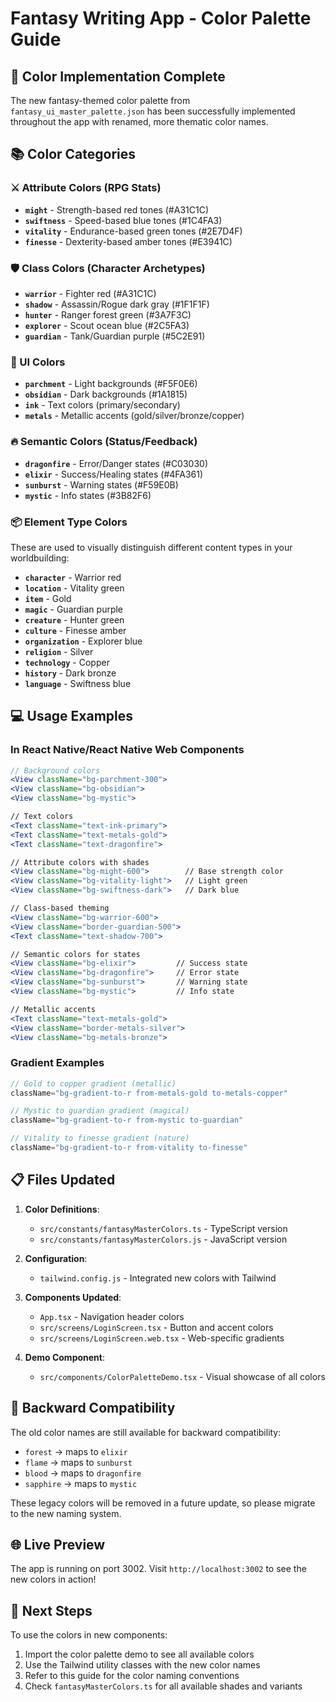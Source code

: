# Fantasy Writing App - Color Palette Guide

## 🎨 Color Implementation Complete

The new fantasy-themed color palette from `fantasy_ui_master_palette.json` has been successfully implemented throughout the app with renamed, more thematic color names.

## 📚 Color Categories

### ⚔️ Attribute Colors (RPG Stats)
- **`might`** - Strength-based red tones (#A31C1C)
- **`swiftness`** - Speed-based blue tones (#1C4FA3)
- **`vitality`** - Endurance-based green tones (#2E7D4F)
- **`finesse`** - Dexterity-based amber tones (#E3941C)

### 🛡️ Class Colors (Character Archetypes)
- **`warrior`** - Fighter red (#A31C1C)
- **`shadow`** - Assassin/Rogue dark gray (#1F1F1F)
- **`hunter`** - Ranger forest green (#3A7F3C)
- **`explorer`** - Scout ocean blue (#2C5FA3)
- **`guardian`** - Tank/Guardian purple (#5C2E91)

### 📜 UI Colors
- **`parchment`** - Light backgrounds (#F5F0E6)
- **`obsidian`** - Dark backgrounds (#1A1815)
- **`ink`** - Text colors (primary/secondary)
- **`metals`** - Metallic accents (gold/silver/bronze/copper)

### 🔥 Semantic Colors (Status/Feedback)
- **`dragonfire`** - Error/Danger states (#C03030)
- **`elixir`** - Success/Healing states (#4FA361)
- **`sunburst`** - Warning states (#F59E0B)
- **`mystic`** - Info states (#3B82F6)

### 📦 Element Type Colors
These are used to visually distinguish different content types in your worldbuilding:
- **`character`** - Warrior red
- **`location`** - Vitality green
- **`item`** - Gold
- **`magic`** - Guardian purple
- **`creature`** - Hunter green
- **`culture`** - Finesse amber
- **`organization`** - Explorer blue
- **`religion`** - Silver
- **`technology`** - Copper
- **`history`** - Dark bronze
- **`language`** - Swiftness blue

## 💻 Usage Examples

### In React Native/React Native Web Components

```jsx
// Background colors
<View className="bg-parchment-300">
<View className="bg-obsidian">
<View className="bg-mystic">

// Text colors
<Text className="text-ink-primary">
<Text className="text-metals-gold">
<Text className="text-dragonfire">

// Attribute colors with shades
<View className="bg-might-600">        // Base strength color
<View className="bg-vitality-light">   // Light green
<View className="bg-swiftness-dark">   // Dark blue

// Class-based theming
<View className="bg-warrior-600">
<View className="border-guardian-500">
<Text className="text-shadow-700">

// Semantic colors for states
<View className="bg-elixir">         // Success state
<View className="bg-dragonfire">     // Error state
<View className="bg-sunburst">       // Warning state
<View className="bg-mystic">         // Info state

// Metallic accents
<Text className="text-metals-gold">
<View className="border-metals-silver">
<View className="bg-metals-bronze">
```

### Gradient Examples
```jsx
// Gold to copper gradient (metallic)
className="bg-gradient-to-r from-metals-gold to-metals-copper"

// Mystic to guardian gradient (magical)
className="bg-gradient-to-r from-mystic to-guardian"

// Vitality to finesse gradient (nature)
className="bg-gradient-to-r from-vitality to-finesse"
```

## 📋 Files Updated

1. **Color Definitions**:
   - `src/constants/fantasyMasterColors.ts` - TypeScript version
   - `src/constants/fantasyMasterColors.js` - JavaScript version

2. **Configuration**:
   - `tailwind.config.js` - Integrated new colors with Tailwind

3. **Components Updated**:
   - `App.tsx` - Navigation header colors
   - `src/screens/LoginScreen.tsx` - Button and accent colors
   - `src/screens/LoginScreen.web.tsx` - Web-specific gradients

4. **Demo Component**:
   - `src/components/ColorPaletteDemo.tsx` - Visual showcase of all colors

## 🔄 Backward Compatibility

The old color names are still available for backward compatibility:
- `forest` → maps to `elixir`
- `flame` → maps to `sunburst`
- `blood` → maps to `dragonfire`
- `sapphire` → maps to `mystic`

These legacy colors will be removed in a future update, so please migrate to the new naming system.

## 🌐 Live Preview

The app is running on port 3002. Visit `http://localhost:3002` to see the new colors in action!

## 🎯 Next Steps

To use the colors in new components:
1. Import the color palette demo to see all available colors
2. Use the Tailwind utility classes with the new color names
3. Refer to this guide for the color naming conventions
4. Check `fantasyMasterColors.ts` for all available shades and variants